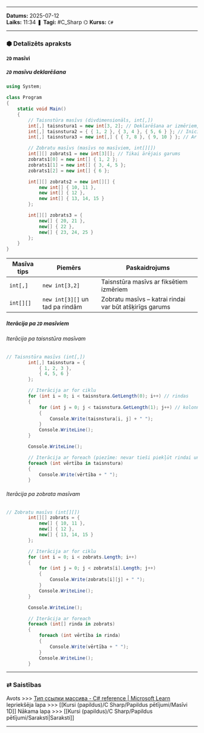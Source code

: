 ___
**Datums:** 2025-07-12   
**Laiks:** 11:34 
❚ **Tagi:** #C_Sharp 
⌬ **Kurss:**  `C#`

---
### ⬢ Detalizēts apraksts
#### `2D` masīvi

##### `2D` masīvu deklarēšana

```csharp
using System;

class Program
{
    static void Main()
    {
        // Taisnstūra masīvs (divdimensionāls, int[,])
        int[,] taisnstura1 = new int[3, 2]; // Deklarēšana ar izmēriem, bez inicializācijas
        int[,] taisnstura2 = { { 1, 2 }, { 3, 4 }, { 5, 6 } }; // Inicializācija deklarējot
        int[,] taisnstura3 = new int[,] { { 7, 8 }, { 9, 10 } }; // Ar norādītu tipu

        // Zobratu masīvs (masīvs no masīviem, int[][])
        int[][] zobrats1 = new int[3][]; // Tikai ārējais garums
        zobrats1[0] = new int[] { 1, 2 };
        zobrats1[1] = new int[] { 3, 4, 5 };
        zobrats1[2] = new int[] { 6 };

        int[][] zobrats2 = new int[][] {
            new int[] { 10, 11 },
            new int[] { 12 },
            new int[] { 13, 14, 15 }
        };

        int[][] zobrats3 = {
            new[] { 20, 21 },
            new[] { 22 },
            new[] { 23, 24, 25 }
        };
    }
}
```

|Masīva tips|Piemērs|Paskaidrojums|
|---|---|---|
|`int[,]`|`new int[3,2]`|Taisnstūra masīvs ar fiksētiem izmēriem|
|`int[][]`|`new int[3][]` un tad pa rindām|Zobratu masīvs – katrai rindai var būt atšķirīgs garums|

##### Iterācija pa `2D` masīviem

###### Iterācija pa taisnstūra masīvam

```csharp
// Taisnstūra masīvs (int[,])
        int[,] taisnstura = {
            { 1, 2, 3 },
            { 4, 5, 6 }
        };

        // Iterācija ar for ciklu
        for (int i = 0; i < taisnstura.GetLength(0); i++) // rindas
        {
            for (int j = 0; j < taisnstura.GetLength(1); j++) // kolonnas
            {
                Console.Write(taisnstura[i, j] + " ");
            }
            Console.WriteLine();
        }

        Console.WriteLine();

        // Iterācija ar foreach (piezīme: nevar tieši piekļūt rindai un kolonnai)
        foreach (int vērtība in taisnstura)
        {
            Console.Write(vērtība + " ");
        }
```

###### Iterācija pa zobrata masīvam

```csharp
// Zobratu masīvs (int[][])
        int[][] zobrats = {
            new[] { 10, 11 },
            new[] { 12 },
            new[] { 13, 14, 15 }
        };

        // Iterācija ar for ciklu
        for (int i = 0; i < zobrats.Length; i++)
        {
            for (int j = 0; j < zobrats[i].Length; j++)
            {
                Console.Write(zobrats[i][j] + " ");
            }
            Console.WriteLine();
        }

        Console.WriteLine();

        // Iterācija ar foreach
        foreach (int[] rinda in zobrats)
        {
            foreach (int vērtība in rinda)
            {
                Console.Write(vērtība + " ");
            }
            Console.WriteLine();
        }
```

---
### ⇄ Saistības
Avots >>> [Тип ссылки массива - C# reference \| Microsoft Learn](https://learn.microsoft.com/ru-ru/dotnet/csharp/language-reference/builtin-types/arrays#multidimensional-arrays)
Iepriekšēja lapa >>> [[Kursi (papildus)/C Sharp/Papildus pētījumi/Masīvi 1D]]
Nākama lapa >>> [[Kursi (papildus)/C Sharp/Papildus pētījumi/Saraksti|Saraksti]]
___